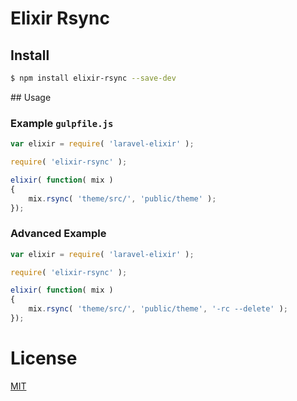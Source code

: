 # Elixir Rsync

## Install

```bash
$ npm install elixir-rsync --save-dev
```

## Usage

### Example `gulpfile.js`

```js
var elixir = require( 'laravel-elixir' );

require( 'elixir-rsync' );

elixir( function( mix )
{
    mix.rsync( 'theme/src/', 'public/theme' );
});
```

### Advanced Example

```js
var elixir = require( 'laravel-elixir' );

require( 'elixir-rsync' );

elixir( function( mix )
{
    mix.rsync( 'theme/src/', 'public/theme', '-rc --delete' );
});
```

# License

[MIT](/LICENSE)
